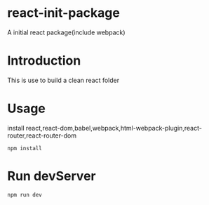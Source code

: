 # react-init-package
A initial react package(include webpack)

# Introduction
This is use to build a clean react folder

# Usage
  install react,react-dom,babel,webpack,html-webpack-plugin,react-router,react-router-dom
  ```
  npm install
```
# Run devServer
```
npm run dev
```
  

